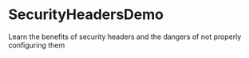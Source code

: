 # SecurityHeadersDemo
Learn the benefits of security headers and the dangers of not properly configuring them
